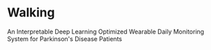 # Walking
An Interpretable Deep Learning Optimized Wearable Daily Monitoring System for Parkinson's Disease Patients 
